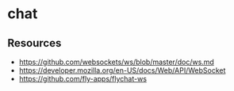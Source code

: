 # chat

## Resources

- https://github.com/websockets/ws/blob/master/doc/ws.md
- https://developer.mozilla.org/en-US/docs/Web/API/WebSocket
- https://github.com/fly-apps/flychat-ws
